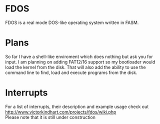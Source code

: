 # FDOS
FDOS is a real mode DOS-like operating system written in FASM.

# Plans
So far I have a shell-like enviroment which does nothing but
ask you for input. I am planning on adding FAT12/16 support
so my bootloader would load the kernel from the disk. That
will also add the ability to use the command line to find,
load and execute programs from the disk.

# Interrupts
For a list of interrupts, their description and example
usage check out http://www.victorkindhart.com/projects/fdos/wiki.php  
Please note that it is still under construction
